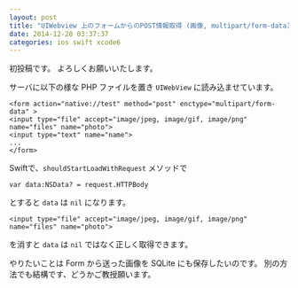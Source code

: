 ```yaml
---
layout: post
title: "UIWebview 上のフォームからのPOST情報取得 (画像, multipart/form-data)"
date: 2014-12-28 03:37:37
categories: ios swift xcode6
---
```

<p>初投稿です。 よろしくお願いいたします。  </p>

<p>サーバに以下の様な PHP ファイルを置き <code>UIWebView</code> に読み込ませています。  </p>

<pre><code>&lt;form action="native://test" method="post" enctype="multipart/form-data" &gt;
&lt;input type="file" accept="image/jpeg, image/gif, image/png" name="files" name="photo"&gt;
&lt;input type="text" name="name"&gt;
...
&lt;/form&gt;
</code></pre>

<p>Swiftで、<code>shouldStartLoadWithRequest</code> メソッドで</p>

<pre><code>var data:NSData? = request.HTTPBody
</code></pre>

<p>とすると <code>data</code> は <code>nil</code> になります。</p>

<pre><code>&lt;input type="file" accept="image/jpeg, image/gif, image/png" name="files" name="photo"&gt;
</code></pre>

<p>を消すと <code>data</code> は <code>nil</code> ではなく正しく取得できます。</p>

<p>やりたいことは Form から送った画像を SQLite にも保存したいのです。
別の方法でも結構です、どうかご教授願います。</p>
